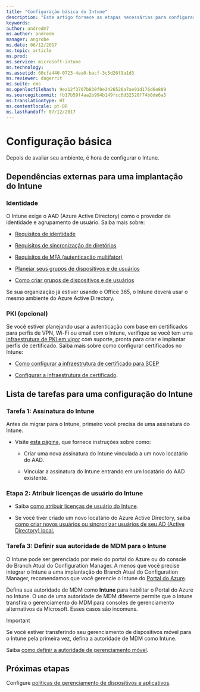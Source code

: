 ```yaml
---
title: "Configuração básica do Intune"
description: "Este artigo fornece as etapas necessárias para configurar o Microsoft Intune."
keywords: 
author: andredm7
ms.author: andredm
manager: angrobe
ms.date: 06/12/2017
ms.topic: article
ms.prod: 
ms.service: microsoft-intune
ms.technology: 
ms.assetid: 60cfa440-0723-4ea0-bacf-3c5d26f9a1d3
ms.reviewer: dagerrit
ms.suite: ems
ms.openlocfilehash: 9ea12f3707b830f0e3426526a7ae91d176d6e809
ms.sourcegitcommit: fb17b59f4aa2b994b149fcc6d32520f74b0de6a5
ms.translationtype: HT
ms.contentlocale: pt-BR
ms.lasthandoff: 07/12/2017
---
```

# <a name="basic-setup"></a>Configuração básica

Depois de avaliar seu ambiente, é hora de configurar o Intune.

## <a name="external-dependencies-for-an-intune-deployment"></a>Dependências externas para uma implantação do Intune

### <a name="identity"></a>Identidade

O Intune exige o AAD (Azure Active Directory) como o provedor de identidade e agrupamento de usuário. Saiba mais sobre:

-  [Requisitos de identidade](https://docs.microsoft.com/active-directory/active-directory-hybrid-identity-design-considerations-overview#design-considerations-overview)

-   [Requisitos de sincronização de diretórios](https://docs.microsoft.com/active-directory/active-directory-hybrid-identity-design-considerations-directory-sync-requirements)

-   [Requisitos de MFA (autenticação multifator)](https://docs.microsoft.com/active-directory/active-directory-hybrid-identity-design-considerations-multifactor-auth-requirements)

-   [Planejar seus grupos de dispositivos e de usuários](users-add.md)

-   [Como criar grupos de dispositivos e de usuários](groups-get-started.md)

Se sua organização já estiver usando o Office 365, o Intune deverá usar o mesmo ambiente do Azure Active Directory.

### <a name="pki-optional"></a>PKI (opcional)

Se você estiver planejando usar a autenticação com base em certificados para perfis de VPN, Wi-Fi ou email com o Intune, verifique se você tem uma [infraestrutura de PKI em vigor](certificates-configure.md) com suporte, pronta para criar e implantar perfis de certificado. Saiba mais sobre como configurar certificados no Intune:

-   [Como configurar a infraestrutura de certificado para SCEP](/intune/certificates-scep-configure)

-   [Configurar a infraestrutura de certificado](/intune/certficates-pfx-configure).


## <a name="task-list-for-an-intune-setup"></a>Lista de tarefas para uma configuração do Intune

### <a name="task-1-intune-subscription"></a>Tarefa 1: Assinatura do Intune

Antes de migrar para o Intune, primeiro você precisa de uma assinatura do Intune.

-   Visite [esta página](https://portal.office.com/Signup/Signup.aspx?OfferId=40BE278A-DFD1-470a-9EF7-9F2596EA7FF9&dl=INTUNE_A&ali=1#0), que fornece instruções sobre como:

    -   Criar uma nova assinatura do Intune vinculada a um novo locatário do AAD.

    -   Vincular a assinatura do Intune entrando em um locatário do AAD existente.

### <a name="task-2-assign-intune-user-licenses"></a>Etapa 2: Atribuir licenças de usuário do Intune

-   Saiba [como atribuir licenças de usuário do Intune](licenses-assign.md).

-   Se você tiver criado um novo locatário do Azure Active Directory, saiba [como criar novos usuários ou sincronizar usuários de seu AD (Active Directory) local.](https://docs.microsoft.com/azure/active-directory/connect/active-directory-aadconnect)

### <a name="task-3-set-your-mdm-authority-to-intune"></a>Tarefa 3: Definir sua autoridade de MDM para o Intune

O Intune pode ser gerenciado por meio do portal do Azure ou do console do Branch Atual do Configuration Manager. A menos que você precise integrar o Intune a uma implantação do Branch Atual do Configuration Manager, recomendamos que você gerencie o Intune do [Portal do Azure](https://portal.azure.com).

Defina sua autoridade de MDM como **Intune** para habilitar o Portal do Azure no Intune. O uso de uma autoridade de MDM diferente permite que o Intune transfira o gerenciamento do MDM para consoles de gerenciamento alternativos da Microsoft. Esses casos são incomuns.

> [!IMPORTANT]
> Se você estiver transferindo seu gerenciamento de dispositivos móvel para o Intune pela primeira vez, defina a autoridade de MDM como Intune.

Saiba [como definir a autoridade de gerenciamento móvel](mdm-authority-set.md).

## <a name="next-step"></a>Próximas etapas

Configure [políticas de gerenciamento de dispositivos e aplicativos](migration-guide-configure-policies.md).
